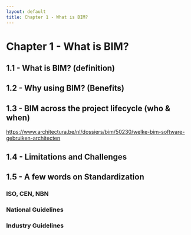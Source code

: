 ```yaml
---
layout: default
title: Chapter 1 - What is BIM?
---
```



# Chapter 1 - What is BIM?

## 1.1 - What is BIM? (definition)

## 1.2 - Why using BIM? (Benefits)

## 1.3 - BIM across the project lifecycle (who & when)

https://www.architectura.be/nl/dossiers/bim/50230/welke-bim-software-gebruiken-architecten

## 1.4 - Limitations and Challenges

## 1.5 - A few words on Standardization

### ISO, CEN, NBN

### National Guidelines

### Industry Guidelines
